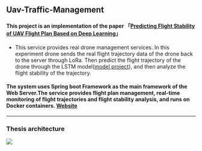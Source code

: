 ## Uav-Traffic-Management

#### This project is an implementation of the paper 「[Predicting Flight Stability of UAV Flight Plan Based on Deep Learning](https://ndltd.ncl.edu.tw/cgi-bin/gs32/gsweb.cgi/ccd=3esI3R/record?r1=1&h1=1)」

 * This service provides real drone management services. In this experiment drone sends the real flight trajectory data of the drone back to the server through LoRa. Then predict the flight trajectory of the drone through the LSTM model([model project](https://github.com/ShawnSWu/Predict-Trajectory-LSTM-Model)), and then analyze the flight stability of the trajectory. 

#### **The system uses Spring boot Framework as the main framework of the Web Server.The service provides flight plan management, real-time monitoring of flight trajectories and flight stability analysis, and runs on Docker containers. [Website](http://utm-system-frontend.herokuapp.com/realtime_map/html/drone-map.html)**

---
### Thesis architecture
![](https://i.imgur.com/V6zrzko.png)
